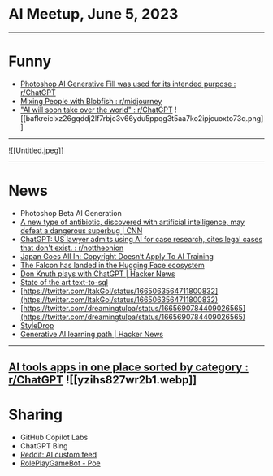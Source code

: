 # AI Meetup, June 5, 2023
---
# Funny
* [Photoshop AI Generative Fill was used for its intended purpose : r/ChatGPT](https://www.reddit.com/r/ChatGPT/comments/13wfaqg/photoshop_ai_generative_fill_was_used_for_its/)
* [Mixing People with Blobfish : r/midjourney](https://www.reddit.com/r/midjourney/comments/14070le/mixing_people_with_blobfish/)
* ["AI will soon take over the world" : r/ChatGPT](https://www.reddit.com/r/ChatGPT/comments/13y5166/ai_will_soon_take_over_the_world/)
 ![[bafkreiclxz26gqddj2lf7rbjc3v66ydu5ppqg3t5aa7ko2ipjcuoxto73q.png]]
---
![[Untitled.jpeg]] 

---
# News
* Photoshop Beta AI Generation
* [A new type of antibiotic, discovered with artificial intelligence, may defeat a dangerous superbug | CNN](https://www.cnn.com/2023/05/25/health/antibiotic-artificial-intelligence-superbug/index.html)
* [ChatGPT: US lawyer admits using AI for case research, cites legal cases that don't exist. : r/nottheonion](https://www.reddit.com/r/nottheonion/comments/13tlbc4/chatgpt_us_lawyer_admits_using_ai_for_case)
* [Japan Goes All In: Copyright Doesn’t Apply To AI Training](https://technomancers.ai/japan-goes-all-in-copyright-doesnt-apply-to-ai-training/)
* [The Falcon has landed in the Hugging Face ecosystem](https://huggingface.co/blog/falcon)
* [Don Knuth plays with ChatGPT | Hacker News](https://news.ycombinator.com/item?id=36012360)
* [State of the art text-to-sql](https://twitter.com/omarsar0/status/1664441085693657088)
* [https://twitter.com/ItakGol/status/1665063564711800832](https://twitter.com/ItakGol/status/1665063564711800832)
* [https://twitter.com/dreamingtulpa/status/1665690784409026565](https://twitter.com/dreamingtulpa/status/1665690784409026565)
* [StyleDrop](https://twitter.com/natanielruizg/status/1664653573597065225)
* [Generative AI learning path | Hacker News](https://news.ycombinator.com/item?id=36192195)

---
[AI tools apps in one place sorted by category : r/ChatGPT](https://www.reddit.com/r/ChatGPT/comments/13up0c6/ai_tools_apps_in_one_place_sorted_by_category/)
![[yzihs827wr2b1.webp]]
---
# Sharing
* GitHub Copilot Labs
* ChatGPT Bing
* [Reddit: AI custom feed](https://www.reddit.com/user/dardan_aeneas/m/ai/)
* [RolePlayGameBot - Poe](https://poe.com/RolePlayGameBot)

